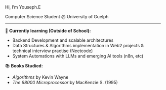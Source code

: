 Hi, I’m Youseph.E  

Computer Science Student @ University of Guelph  

---

🎯 **Currently learning (Outside of School):**  
- Backend Development and scalable architectures  
- Data Structures & Algorithms implementation in Web2 projects & technical interview practise (Neetcode)  
- System Automations with LLMs and emerging AI tools (n8n, etc)  

📚 **Books Studied:**  
- *Algorithms* by Kevin Wayne  
- *The 68000 Microprocessor* by MacKenzie S. (1995)  
